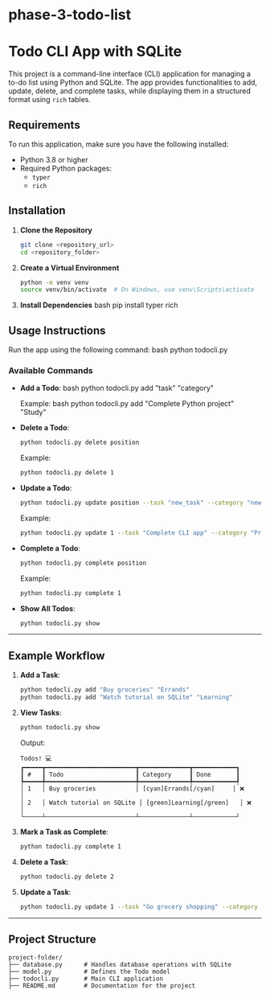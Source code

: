 # phase-3-todo-list

# Todo CLI App with SQLite

This project is a command-line interface (CLI) application for managing a to-do list using Python and SQLite. The app provides functionalities to add, update, delete, and complete tasks, while displaying them in a structured format using `rich` tables.

## Requirements

To run this application, make sure you have the following installed:

- Python 3.8 or higher
- Required Python packages:
  - `typer`
  - `rich`

## Installation

1. **Clone the Repository**
   ```bash
   git clone <repository_url>
   cd <repository_folder>
   ```

2. **Create a Virtual Environment**
   ```bash
   python -m venv venv
   source venv/bin/activate  # On Windows, use venv\Scripts\activate
   ```

3. **Install Dependencies**
   bash
   pip install typer rich


## Usage Instructions

Run the app using the following command:
bash
python todocli.py

### Available Commands

- **Add a Todo**:
  bash
  python todocli.py add "task" "category"

  Example:
  bash
  python todocli.py add "Complete Python project" "Study"

- **Delete a Todo**:
  ```bash
  python todocli.py delete position
  ```
  Example:
  ```bash
  python todocli.py delete 1
  ```

- **Update a Todo**:
  ```bash
  python todocli.py update position --task "new_task" --category "new_category"
  ```
  Example:
  ```bash
  python todocli.py update 1 --task "Complete CLI app" --category "Programming"
  ```

- **Complete a Todo**:
  ```bash
  python todocli.py complete position
  ```
  Example:
  ```bash
  python todocli.py complete 1
  ```

- **Show All Todos**:
  ```bash
  python todocli.py show
  ```

---

## Example Workflow

1. **Add a Task**:
   ```bash
   python todocli.py add "Buy groceries" "Errands"
   python todocli.py add "Watch tutorial on SQLite" "Learning"
   ```

2. **View Tasks**:
   ```bash
   python todocli.py show
   ```
   Output:
   ```
   Todos! 💻
   ┏━━━━━┳━━━━━━━━━━━━━━━━━━━━━━━━━┳━━━━━━━━━━━━━━┳━━━━━━━━━━━━┓
   ┃ #   ┃ Todo                    ┃ Category     ┃ Done       ┃
   ┡━━━━━╇━━━━━━━━━━━━━━━━━━━━━━━━━╇━━━━━━━━━━━━━━╇━━━━━━━━━━━━┩
   │ 1   │ Buy groceries           │ [cyan]Errands[/cyan]     │ ❌          │
   │ 2   │ Watch tutorial on SQLite │ [green]Learning[/green]   │ ❌          │
   └─────┴─────────────────────────┴──────────────┴────────────┘
   ```

3. **Mark a Task as Complete**:
   ```bash
   python todocli.py complete 1
   ```

4. **Delete a Task**:
   ```bash
   python todocli.py delete 2
   ```

5. **Update a Task**:
   ```bash
   python todocli.py update 1 --task "Go grocery shopping" --category "Errands"
   ```

---

## Project Structure

```
project-folder/
├── database.py      # Handles database operations with SQLite
├── model.py         # Defines the Todo model
├── todocli.py       # Main CLI application
├── README.md        # Documentation for the project
```

